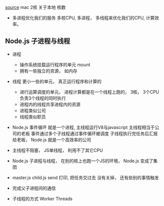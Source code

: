 [source](https://time.geekbang.org/course/detail/232-165460)
mac 2核   关于本地  核数
- 多进程优化我们的服务
  多核CPU, 多进程， 多线程来优化我们的CPU, 计算效率。 

## Node.js 子进程与线程
  - 进程
    - 操作系统挂载运行程序的单元 mount
    - 拥有一些独立的资源， 如内存
  - 线程
    更小一些的单元， 真正运行程序和计算的
    - 进行运算调度的单元， 进程计算都是在一个线程上跑的， 
      3核， 3个CPU负责3个线程的同时执行
    - 进程内的线程共享进程内的资源
    - 进程类似公司
    - 线程类似职员  
  - Node.js 事件循环
    就是一个进程, 主线程运行V8与javascript
    主线程相当于公司的老板
    事件通过多个子线程通过事件循环被调度
    子线程执行完任务后汇报给老板， 
    Node.js 就是一个高效率的公司
  - 主线程不阻塞， 
    JS单线程， 利用不了其它CPU
  - Node.js 子进程与线程， 
    在别的核上也跑一个JS的环境， Node.js 变成了集团
  
- master.js  child.js   send 打印, 把任务交过去
  没有关掉， 还有些别的事情触发
- 完成父子进程间的通信


- 子线程的方式
  Worker Threads
  

  